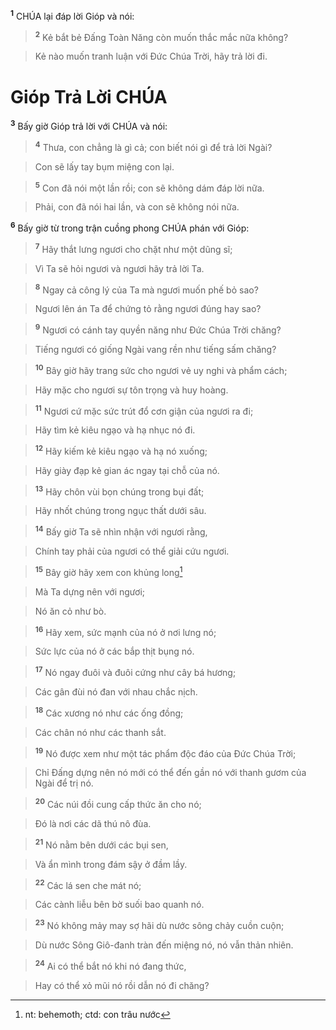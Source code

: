 <sup><b>1</b></sup> CHÚA lại đáp lời Gióp và nói:


> <sup><b>2</b></sup> Kẻ bắt bẻ Đấng Toàn Năng còn muốn thắc mắc nữa không?
>


> Kẻ nào muốn tranh luận với Đức Chúa Trời, hãy trả lời đi.
>

# Gióp Trả Lời CHÚA
<sup><b>3</b></sup> Bấy giờ Gióp trả lời với CHÚA và nói:


> <sup><b>4</b></sup> Thưa, con chẳng là gì cả; con biết nói gì để trả lời Ngài?
>


> Con sẽ lấy tay bụm miệng con lại.
>


> <sup><b>5</b></sup> Con đã nói một lần rồi; con sẽ không dám đáp lời nữa.
>


> Phải, con đã nói hai lần, và con sẽ không nói nữa.
>

<sup><b>6</b></sup> Bấy giờ từ trong trận cuồng phong CHÚA phán với Gióp:


> <sup><b>7</b></sup> Hãy thắt lưng ngươi cho chặt như một dũng sĩ;
>


> Vì Ta sẽ hỏi ngươi và ngươi hãy trả lời Ta.
>


> <sup><b>8</b></sup> Ngay cả công lý của Ta mà ngươi muốn phế bỏ sao?
>


> Ngươi lên án Ta để chứng tỏ rằng ngươi đúng hay sao?
>


> <sup><b>9</b></sup> Ngươi có cánh tay quyền năng như Đức Chúa Trời chăng?
>


> Tiếng ngươi có giống Ngài vang rền như tiếng sấm chăng?
>


> <sup><b>10</b></sup> Bây giờ hãy trang sức cho ngươi vẻ uy nghi và phẩm cách;
>


> Hãy mặc cho ngươi sự tôn trọng và huy hoàng.
>


> <sup><b>11</b></sup> Ngươi cứ mặc sức trút đổ cơn giận của ngươi ra đi;
>


> Hãy tìm kẻ kiêu ngạo và hạ nhục nó đi.
>


> <sup><b>12</b></sup> Hãy kiếm kẻ kiêu ngạo và hạ nó xuống;
>


> Hãy giày đạp kẻ gian ác ngay tại chỗ của nó.
>


> <sup><b>13</b></sup> Hãy chôn vùi bọn chúng trong bụi đất;
>


> Hãy nhốt chúng trong ngục thất dưới sâu.
>


> <sup><b>14</b></sup> Bấy giờ Ta sẽ nhìn nhận với ngươi rằng,
>


> Chính tay phải của ngươi có thể giải cứu ngươi.
>


> <sup><b>15</b></sup> Bây giờ hãy xem con khủng long[^1]
>


> Mà Ta dựng nên với ngươi;
>


> Nó ăn cỏ như bò.
>


> <sup><b>16</b></sup> Hãy xem, sức mạnh của nó ở nơi lưng nó;
>


> Sức lực của nó ở các bắp thịt bụng nó.
>


> <sup><b>17</b></sup> Nó ngay đuôi và đuôi cứng như cây bá hương;
>


> Các gân đùi nó đan với nhau chắc nịch.
>


> <sup><b>18</b></sup> Các xương nó như các ống đồng;
>


> Các chân nó như các thanh sắt.
>


> <sup><b>19</b></sup> Nó được xem như một tác phẩm độc đáo của Đức Chúa Trời;
>


> Chỉ Đấng dựng nên nó mới có thể đến gần nó với thanh gươm của Ngài để trị nó.
>


> <sup><b>20</b></sup> Các núi đồi cung cấp thức ăn cho nó;
>


> Đó là nơi các dã thú nô đùa.
>


> <sup><b>21</b></sup> Nó nằm bên dưới các bụi sen,
>


> Và ẩn mình trong đám sậy ở đầm lầy.
>


> <sup><b>22</b></sup> Các lá sen che mát nó;
>


> Các cành liễu bên bờ suối bao quanh nó.
>


> <sup><b>23</b></sup> Nó không mảy may sợ hãi dù nước sông chảy cuồn cuộn;
>


> Dù nước Sông Giô-đanh tràn đến miệng nó, nó vẫn thản nhiên.
>


> <sup><b>24</b></sup> Ai có thể bắt nó khi nó đang thức,
>


> Hay có thể xỏ mũi nó rồi dẫn nó đi chăng?
>

[^1]: nt: behemoth; ctd: con trâu nước
